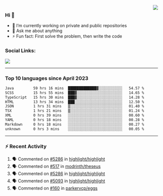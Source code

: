 <!--
<a href="https://wuffy.eu">
  <img align="right" src="https://github.com/ngloader/ngloader/blob/devcard/devcard.png" height="410" width="300" alt="NgLoader's Dev Card"/>
</a>
-->

<a href="https://wuffy.eu">
  <img align="right" src="https://github-readme-stats.vercel.app/api?username=ngloader&count_private=true&include_all_commits=true&show_icons=true&theme=dracula" />
</a>

### Hi 👋
- 🔭 I’m currently working on private and public repositories
- 💬 Ask me about anything
- ⚡ Fun fact: First solve the problem, then write the code

### Social Links:
<a href="https://discord.gg/jUtRU5Q">
  <img src="https://dcbadge.vercel.app/api/shield/128286216708685824?style=flat&theme=clean&compact=true" />
</a>

<!--
---

<div>
  <img src="https://github-readme-stats.vercel.app/api/wakatime?username=NgLoader&api_domain=wakapi.wuffy.dev&bg_color=282a36&title_color=ff6e96&icon_color=2F855A&text_color=ffffff&custom_title=Week%20Stats&layout=compact" />
</div>

---

<div>
  <img height="170" align="left" src="https://github-readme-stats.vercel.app/api?username=ngloader&count_private=true&include_all_commits=true&show_icons=true&theme=dracula" />
  <img src="https://github-readme-stats.vercel.app/api/top-langs/?username=ngloader&layout=compact&theme=dracula" />
</div>

---

<a href="https://github.com/ryo-ma/github-profile-trophy">
  <img width=800 src="https://github-profile-trophy.vercel.app/?username=ngloader&column=8&theme=dracula&no-frame=true"/>
</a>
-->

---

### Top 10 languages since April 2023

<!--START_SECTION:waka-->

```txt
Java         59 hrs 16 mins  █████████████▓░░░░░░░░░░░   54.57 %
SCSS         15 hrs 55 mins  ███▓░░░░░░░░░░░░░░░░░░░░░   14.65 %
TypeScript   15 hrs 30 mins  ███▓░░░░░░░░░░░░░░░░░░░░░   14.28 %
HTML         13 hrs 34 mins  ███░░░░░░░░░░░░░░░░░░░░░░   12.50 %
JSON         1 hrs 31 mins   ▒░░░░░░░░░░░░░░░░░░░░░░░░   01.40 %
TSX          1 hrs 21 mins   ▒░░░░░░░░░░░░░░░░░░░░░░░░   01.24 %
XML          0 hrs 39 mins   ░░░░░░░░░░░░░░░░░░░░░░░░░   00.60 %
YAML         0 hrs 18 mins   ░░░░░░░░░░░░░░░░░░░░░░░░░   00.28 %
Markdown     0 hrs 18 mins   ░░░░░░░░░░░░░░░░░░░░░░░░░   00.27 %
unknown      0 hrs 3 mins    ░░░░░░░░░░░░░░░░░░░░░░░░░   00.05 %
```

<!--END_SECTION:waka-->

---

### :zap: Recent Activity
<!--START_SECTION:activity-->
1. 🗣 Commented on [#5286](https://github.com/highlight/highlight/pull/5286#issuecomment-1682811575) in [highlight/highlight](https://github.com/highlight/highlight)
2. 🗣 Commented on [#517](https://github.com/modrinth/theseus/issues/517#issuecomment-1676043730) in [modrinth/theseus](https://github.com/modrinth/theseus)
3. 🗣 Commented on [#5286](https://github.com/highlight/highlight/pull/5286#issuecomment-1670302065) in [highlight/highlight](https://github.com/highlight/highlight)
4. 🗣 Commented on [#5093](https://github.com/highlight/highlight/pull/5093#issuecomment-1670293121) in [highlight/highlight](https://github.com/highlight/highlight)
5. 🗣 Commented on [#160](https://github.com/parkervcp/eggs/issues/160#issuecomment-1664349963) in [parkervcp/eggs](https://github.com/parkervcp/eggs)
<!--END_SECTION:activity-->
